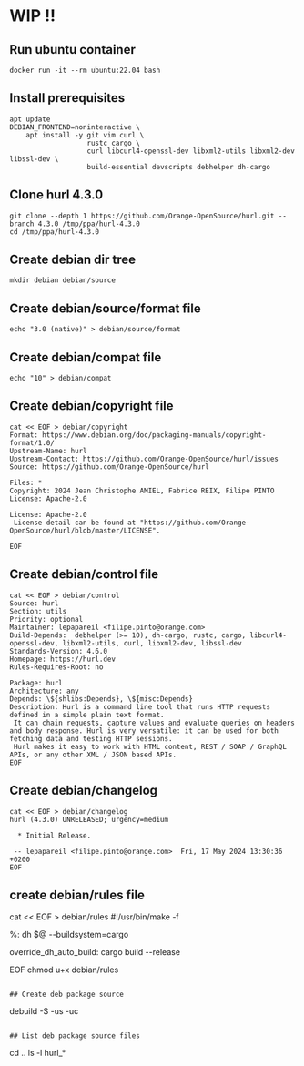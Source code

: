# WIP !!

## Run ubuntu container
```
docker run -it --rm ubuntu:22.04 bash
```

## Install prerequisites
```
apt update
DEBIAN_FRONTEND=noninteractive \
    apt install -y git vim curl \
                   rustc cargo \
                   curl libcurl4-openssl-dev libxml2-utils libxml2-dev libssl-dev \
                   build-essential devscripts debhelper dh-cargo
```

## Clone hurl 4.3.0
```
git clone --depth 1 https://github.com/Orange-OpenSource/hurl.git --branch 4.3.0 /tmp/ppa/hurl-4.3.0
cd /tmp/ppa/hurl-4.3.0
```

## Create debian dir tree
```
mkdir debian debian/source
```

## Create debian/source/format file
```
echo "3.0 (native)" > debian/source/format
```

## Create debian/compat file
```
echo "10" > debian/compat
```

## Create debian/copyright file
```
cat << EOF > debian/copyright
Format: https://www.debian.org/doc/packaging-manuals/copyright-format/1.0/
Upstream-Name: hurl
Upstream-Contact: https://github.com/Orange-OpenSource/hurl/issues
Source: https://github.com/Orange-OpenSource/hurl

Files: *
Copyright: 2024 Jean Christophe AMIEL, Fabrice REIX, Filipe PINTO
License: Apache-2.0

License: Apache-2.0
 License detail can be found at "https://github.com/Orange-OpenSource/hurl/blob/master/LICENSE".

EOF
```

## Create debian/control file
```
cat << EOF > debian/control
Source: hurl
Section: utils
Priority: optional
Maintainer: lepapareil <filipe.pinto@orange.com>
Build-Depends:  debhelper (>= 10), dh-cargo, rustc, cargo, libcurl4-openssl-dev, libxml2-utils, curl, libxml2-dev, libssl-dev
Standards-Version: 4.6.0
Homepage: https://hurl.dev
Rules-Requires-Root: no

Package: hurl
Architecture: any
Depends: \${shlibs:Depends}, \${misc:Depends}
Description: Hurl is a command line tool that runs HTTP requests defined in a simple plain text format.
 It can chain requests, capture values and evaluate queries on headers and body response. Hurl is very versatile: it can be used for both fetching data and testing HTTP sessions.
 Hurl makes it easy to work with HTML content, REST / SOAP / GraphQL APIs, or any other XML / JSON based APIs.
EOF
```

## Create debian/changelog
```
cat << EOF > debian/changelog
hurl (4.3.0) UNRELEASED; urgency=medium

  * Initial Release.

 -- lepapareil <filipe.pinto@orange.com>  Fri, 17 May 2024 13:30:36 +0200
EOF
```

## create debian/rules file
cat << EOF > debian/rules
#!/usr/bin/make -f

%:
	dh \$@ --buildsystem=cargo

override_dh_auto_build:
	cargo build --release

EOF
chmod u+x debian/rules
```

## Create deb package source
```
debuild -S -us -uc
```

## List deb package source files
```
cd ..
ls -l hurl_*
```
